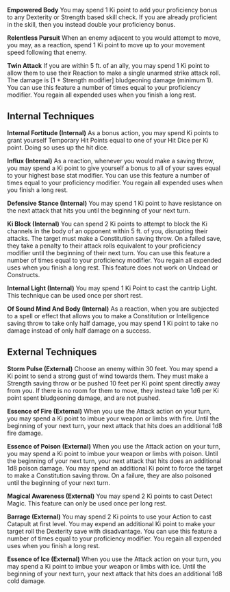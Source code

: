 **Empowered Body**
You may spend 1 Ki point to add your proficiency bonus to any Dexterity or Strength based skill check. If you are already proficient in the skill, then you instead double your proficiency bonus.

**Relentless Pursuit**
When an enemy adjacent to you would attempt to move, you may, as a reaction, spend 1 Ki point to move up to your movement speed following that enemy.

**Twin Attack**
If you are within 5 ft. of an ally, you may spend 1 Ki point to allow them to use their Reaction to make a single unarmed strike attack roll. The damage is [1 + Strength modifier] bludgeoning damage (minimum 1). You can use this feature a number of times equal to your proficiency modifier. You regain all expended uses when you finish a long rest.

## Internal Techniques
**Internal Fortitude (Internal)**
As a bonus action, you may spend Ki points to grant yourself Temporary Hit Points equal to one of your Hit Dice per Ki point. Doing so uses up the hit dice.

**Influx (Internal)**
As a reaction, whenever you would make a saving throw, you may spend a Ki point to give yourself a bonus to all of your saves equal to your highest base stat modifier. You can use this feature a number of times equal to your proficiency modifier. You regain all expended uses when you finish a long rest.

**Defensive Stance (Internal)**
You may spend 1 Ki point to have resistance on the next attack that hits you until the beginning of your next turn.

**Ki Block (Internal)**
You can spend 2 Ki points to attempt to block the Ki channels in the body of an opponent within 5 ft. of you, disrupting their attacks. The target must make a Constitution saving throw. On a failed save, they take a penalty to their attack rolls equivalent to your proficiency modifier until the beginning of their next turn. You can use this feature a number of times equal to your proficiency modifier. You regain all expended uses when you finish a long rest. This feature does not work on Undead or Constructs.

**Internal Light (Internal)**
You may spend 1 Ki Point to cast the cantrip Light. This technique can be used once per short rest.

**Of Sound Mind And Body (Internal)**
As a reaction, when you are subjected to a spell or effect that allows you to make a Constitution or Intelligence saving throw to take only half damage, you may spend 1 Ki point to take no damage instead of only half damage on a success.

## External Techniques
**Storm Pulse (External)**
Choose an enemy within 30 feet. You may spend a Ki point to send a strong gust of wind towards them. They must make a Strength saving throw or be pushed 10 feet per Ki point spent directly away from you. If there is no room for them to move, they instead take 1d6 per Ki point spent bludgeoning damage, and are not pushed.

**Essence of Fire (External)**
When you use the Attack action on your turn, you may spend a Ki point to imbue your weapon or limbs with fire. Until the beginning of your next turn, your next attack that hits does an additional 1d8 fire damage.

**Essence of Poison (External)**
When you use the Attack action on your turn, you may spend a Ki point to imbue your weapon or limbs with poison. Until the beginning of your next turn, your next attack that hits does an additional 1d8 poison damage. You may spend an additional Ki point to force the target to make a Constitution saving throw. On a failure, they are also poisoned until the beginning of your next turn.

**Magical Awareness (External)**
You may spend 2 Ki points to cast Detect Magic. This feature can only be used once per long rest.

**Barrage (External)**
You may spend 2 Ki points to use your Action to cast Catapult at first level. You may expend an additional Ki point to make your target roll the Dexterity save with disadvantage. You can use this feature a number of times equal to your proficiency modifier. You regain all expended uses when you finish a long rest.

**Essence of Ice (External)**
When you use the Attack action on your turn, you may spend a Ki point to imbue your weapon or limbs with ice. Until the beginning of your next turn, your next attack that hits does an additional 1d8 cold damage.